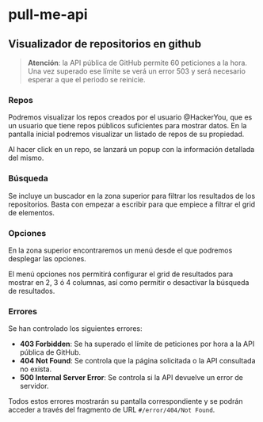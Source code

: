# pull-me-api

## Visualizador de repositorios en github

> **Atención**: la API pública de GitHub permite 60 peticiones a la hora. Una vez superado ese límite se verá un error 503 y será necesario esperar a que el periodo se reinicie.

### Repos

Podremos visualizar los repos creados por el usuario @HackerYou, que es un usuario que tiene repos públicos suficientes para mostrar datos. En la pantalla inicial podremos visualizar un listado de repos de su propiedad.

Al hacer click en un repo, se lanzará un popup con la información detallada del mismo.

### Búsqueda

Se incluye un buscador en la zona superior para filtrar los resultados de los repositorios. Basta con empezar a escribir para que empiece a filtrar el grid de elementos.

### Opciones

En la zona superior encontraremos un menú desde el que podremos desplegar las opciones. 

El menú opciones nos permitirá configurar el grid de resultados para mostrar en 2, 3 ó 4 columnas, así como permitir o desactivar la búsqueda de resultados.

### Errores

Se han controlado los siguientes errores:

- **403 Forbidden**: Se ha superado el límite de peticiones por hora a la API pública de GitHub.
- **404 Not Found**: Se controla que la página solicitada o la API consultada no exista.
- **500 Internal Server Error**: Se controla si la API devuelve un error de servidor.

Todos estos errores mostrarán su pantalla correspondiente y se podrán acceder a través del fragmento de URL `#/error/404/Not Found`.